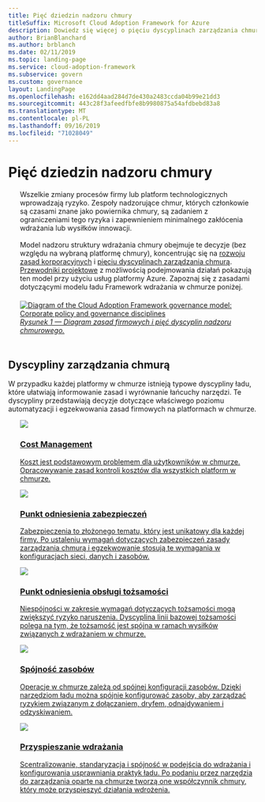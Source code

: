 ```yaml
---
title: Pięć dziedzin nadzoru chmury
titleSuffix: Microsoft Cloud Adoption Framework for Azure
description: Dowiedz się więcej o pięciu dyscyplinach zarządzania chmurą w strukturze wdrożenia chmury.
author: BrianBlanchard
ms.author: brblanch
ms.date: 02/11/2019
ms.topic: landing-page
ms.service: cloud-adoption-framework
ms.subservice: govern
ms.custom: governance
layout: LandingPage
ms.openlocfilehash: e162dd4aad284d7de430a2483ccda04b99e21dd3
ms.sourcegitcommit: 443c28f3afeedfbfe8b9980875a54afdbebd83a8
ms.translationtype: MT
ms.contentlocale: pl-PL
ms.lasthandoff: 09/16/2019
ms.locfileid: "71028049"
---
```

# <a name="the-five-disciplines-of-cloud-governance"></a>Pięć dziedzin nadzoru chmury

<!-- markdownlint-disable MD033 -->

<ul class="panelContent cardsI">
    <li style="display: flex; flex-direction: column;">
        <div class="cardSize">
            <div class="cardPadding" style="padding-bottom:10px;">
                <div class="card" style="padding-bottom:10px;">
                    <div class="cardText" style="padding-left:0px;">
Wszelkie zmiany procesów firmy lub platform technologicznych wprowadzają ryzyko. Zespoły nadzorujące chmur, których członkowie są czasami znane jako powiernika chmury, są zadaniem z ograniczeniami tego ryzyka i zapewnieniem minimalnego zakłócenia wdrażania lub wysiłków innowacji.<br/><br/>Model nadzoru struktury wdrażania chmury obejmuje te decyzje (bez względu na wybraną platformę chmury), koncentrując się na <a href="./corporate-policy.md">rozwoju zasad korporacyjnych</a> i <a href="#disciplines-of-cloud-governance">pięciu dyscyplinach zarządzania chmurą</a>. <a href="./guides/index.md">Przewodniki projektowe</a> z możliwością podejmowania działań pokazują ten model przy użyciu usług platformy Azure. Zapoznaj się z zasadami dotyczącymi modelu ładu Framework wdrażania w chmurze poniżej.
                    </div>
                </div>
            </div>
        </div>
    </li>
    <li style="display: flex; flex-direction: column;">
        <a href="../_images/operational-transformation-govern-highres.png" style="display: flex; flex-direction: column; flex: 1 0 auto;">
            <div class="cardSize">
                <div class="cardPadding" style="padding-bottom:10px;">
                    <div class="card" style="padding-bottom:10px;">
                        <div class="cardText" style="padding-left:0px;">
    <img src="../_images/operational-transformation-govern-highres.png" alt="Diagram of the Cloud Adoption Framework governance model: Corporate policy and governance disciplines">
    <br>
    <i>Rysunek 1 — Diagram zasad firmowych i pięć dyscyplin nadzoru chmurowego.</i>
                        </div>
                    </div>
                </div>
            </div>
        </a>
    </li>
</ul>

<!-- markdownlint-enable MD033 -->

## <a name="disciplines-of-cloud-governance"></a>Dyscypliny zarządzania chmurą

W przypadku każdej platformy w chmurze istnieją typowe dyscypliny ładu, które ułatwiają informowanie zasad i wyrównanie łańcuchy narzędzi. Te dyscypliny przedstawiają decyzje dotyczące właściwego poziomu automatyzacji i egzekwowania zasad firmowych na platformach w chmurze.

<!-- markdownlint-disable MD033 -->

<ul class="panelContent cardsA">
<li style="display: flex; flex-direction: column;">
    <a href="./cost-management/index.md" style="display: flex; flex-direction: column; flex: 1 0 auto;">
        <div class="cardSize" style="flex: 1 0 auto; display: flex;">
            <div class="cardPadding" style="display: flex;">
                <div class="card">
                    <div class="cardImageOuter">
                        <div class="cardImage">
                            <img src="../_images/govern/cost-management.png" class="x-hidden-focus"/>
                        </div>
                    </div>
                    <div class="cardText">
                        <h3>Cost Management</h3>
                        <p>Koszt jest podstawowym problemem dla użytkowników w chmurze. Opracowywanie zasad kontroli kosztów dla wszystkich platform w chmurze.</p>
                    </div>
                </div>
            </div>
        </div>
    </a>
</li>
<li style="display: flex; flex-direction: column;">
    <a href="./security-baseline/index.md" style="display: flex; flex-direction: column; flex: 1 0 auto;">
        <div class="cardSize" style="flex: 1 0 auto; display: flex;">
            <div class="cardPadding" style="display: flex;">
                <div class="card">
                    <div class="cardImageOuter">
                        <div class="cardImage">
                            <img src="../_images/govern/security-baseline.png" class="x-hidden-focus"/>
                        </div>
                    </div>
                    <div class="cardText">
                        <h3>Punkt odniesienia zabezpieczeń</h3>
                        <p>Zabezpieczenia to złożonego tematu, który jest unikatowy dla każdej firmy. Po ustaleniu wymagań dotyczących zabezpieczeń zasady zarządzania chmurą i egzekwowanie stosują te wymagania w konfiguracjach sieci, danych i zasobów.</p>
                    </div>
                </div>
            </div>
        </div>
    </a>
</li>
<li style="display: flex; flex-direction: column;">
    <a href="./identity-baseline/index.md" style="display: flex; flex-direction: column; flex: 1 0 auto;">
        <div class="cardSize" style="flex: 1 0 auto; display: flex;">
            <div class="cardPadding" style="display: flex;">
                <div class="card">
                    <div class="cardImageOuter">
                        <div class="cardImage">
                            <img src="../_images/govern/identity-baseline.png" class="x-hidden-focus"/>
                        </div>
                    </div>
                    <div class="cardText">
                        <h3>Punkt odniesienia obsługi tożsamości</h3>
                        <p>Niespójności w zakresie wymagań dotyczących tożsamości mogą zwiększyć ryzyko naruszenia. Dyscyplina linii bazowej tożsamości polega na tym, że tożsamość jest spójna w ramach wysiłków związanych z wdrażaniem w chmurze.</p>
                    </div>
                </div>
            </div>
        </div>
    </a>
</li>
<li style="display: flex; flex-direction: column;">
    <a href="./resource-consistency/index.md" style="display: flex; flex-direction: column; flex: 1 0 auto;">
        <div class="cardSize" style="flex: 1 0 auto; display: flex;">
            <div class="cardPadding" style="display: flex;">
                <div class="card">
                    <div class="cardImageOuter">
                        <div class="cardImage">
                            <img src="../_images/govern/resource-consistency.png" class="x-hidden-focus"/>
                        </div>
                    </div>
                    <div class="cardText">
                        <h3>Spójność zasobów</h3>
                        <p>Operacje w chmurze zależą od spójnej konfiguracji zasobów. Dzięki narzędziom ładu można spójnie konfigurować zasoby, aby zarządzać ryzykiem związanym z dołączaniem, dryfem, odnajdywaniem i odzyskiwaniem.</p>
                    </div>
                </div>
            </div>
        </div>
    </a>
</li>
<li style="display: flex; flex-direction: column;">
    <a href="./deployment-acceleration/index.md" style="display: flex; flex-direction: column; flex: 1 0 auto;">
        <div class="cardSize" style="flex: 1 0 auto; display: flex;">
            <div class="cardPadding" style="display: flex;">
                <div class="card">
                    <div class="cardImageOuter">
                        <div class="cardImage">
                            <img src="../_images/govern/deployment-acceleration.png" class="x-hidden-focus"/>
                        </div>
                    </div>
                    <div class="cardText">
                        <h3>Przyspieszanie wdrażania</h3>
                        <p>Scentralizowanie, standaryzacja i spójność w podejścia do wdrażania i konfigurowania usprawniania praktyk ładu. Po podaniu przez narzędzia do zarządzania oparte na chmurze tworzą one współczynnik chmury, który może przyspieszyć działania wdrożenia.</p>
                    </div>
                </div>
            </div>
        </div>
    </a>
</li>
</ul>

<!-- markdownlint-enable MD033 -->
